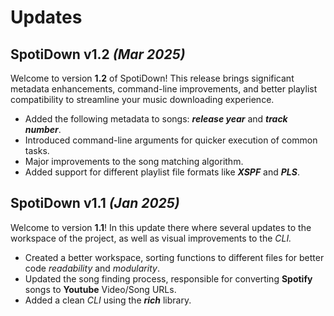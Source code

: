 # Updates

## SpotiDown v1.2 *(Mar 2025)*

Welcome to version **1.2** of SpotiDown! This release brings significant metadata enhancements, command-line improvements, and better playlist compatibility to streamline your music downloading experience.

- Added the following metadata to songs: ***release year*** and ***track number***.
- Introduced command-line arguments for quicker execution of common tasks.
- Major improvements to the song matching algorithm.
- Added support for different playlist file formats like ***XSPF*** and ***PLS***.

## SpotiDown v1.1 *(Jan 2025)*

Welcome to version **1.1**! In this update there where several updates to the workspace of the project, as well as visual improvements to the *CLI.*

- Created a better workspace, sorting functions to different files for better code *readability* and *modularity*.
- Updated the song finding process, responsible for converting **Spotify** songs to **Youtube** Video/Song URLs.
- Added a clean *CLI* using the ***rich*** library.
